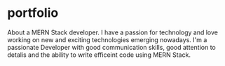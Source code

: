 # portfolio
About  a MERN Stack developer. I have a passion for technology and love working on new and exciting technologies emerging nowadays. I'm a passionate Developer with good communication skills, good attention to detalis and the ability to write efficeint code using MERN Stack.
